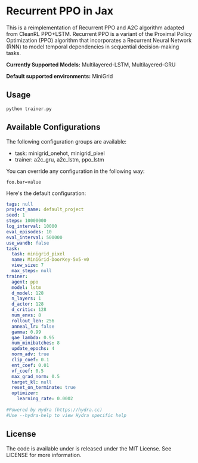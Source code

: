 # Recurrent PPO in Jax

This is a reimplementation of Recurrent PPO and A2C algorithm adapted from CleanRL PPO+LSTM. Recurrent PPO is a variant of the Proximal Policy Optimization (PPO) algorithm that incorporates a Recurrent Neural Network (RNN) to model temporal dependencies in sequential decision-making tasks. 

**Currently Supported Models:** Multilayered-LSTM, Multilayered-GRU

**Default supported environments:** MiniGrid

## Usage

```
python trainer.py 
```

## Available Configurations
The following configuration groups are available:

- task: minigrid_onehot, minigrid_pixel
- trainer: a2c_gru, a2c_lstm, ppo_lstm

You can override any configuration in the following way:

```
foo.bar=value
```

Here's the default configuration:
```yaml
tags: null
project_name: default_project
seed: 1
steps: 10000000
log_interval: 10000
eval_episodes: 10
eval_interval: 500000
use_wandb: false
task:
  task: minigrid_pixel
  name: MiniGrid-DoorKey-5x5-v0
  view_size: 7
  max_steps: null
trainer:
  agent: ppo
  model: lstm
  d_model: 128
  n_layers: 1
  d_actor: 128
  d_critic: 128
  num_envs: 8
  rollout_len: 256
  anneal_lr: false
  gamma: 0.99
  gae_lambda: 0.95
  num_minibatches: 8
  update_epochs: 4
  norm_adv: true
  clip_coef: 0.1
  ent_coef: 0.01
  vf_coef: 0.5
  max_grad_norm: 0.5
  target_kl: null
  reset_on_terminate: true
  optimizer:
    learning_rate: 0.0002
    
#Powered by Hydra (https://hydra.cc)
#Use --hydra-help to view Hydra specific help
```
## License
The code is available under is released under the MIT License. See LICENSE for more information.

